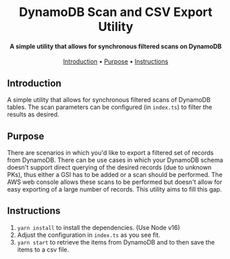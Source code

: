 <h1 align="center">
  <br>
  DynamoDB Scan and CSV Export Utility
  <br>
</h1>
<h4 align="center">
  A simple utility that allows for synchronous filtered scans on DynamoDB
</h4>
<p align="center">
  <a href="#introduction">Introduction</a> •
  <a href="#purpose">Purpose</a> •
  <a href="#instructions">Instructions</a>
</p>

## Introduction
A simple utility that allows for synchronous filtered scans of DynamoDB tables. The scan parameters can be configured (in `index.ts`) to filter the results as desired.

## Purpose
There are scenarios in which you'd like to export a filtered set of records from DynamoDB. There can be use cases in which your DynamoDB schema doesn't support direct querying of the desired records (due to unknown PKs), thus either a GSI has to be added or a scan should be performed. The AWS web console allows these scans to be performed but doesn't allow for easy exporting of a large number of records. This utility aims to fill this gap.

## Instructions
1. `yarn install` to install the dependencies. (Use Node v16)
2. Adjust the configuration in `index.ts` as you see fit.
3. `yarn start` to retrieve the items from DynamoDB and to then save the items to a csv file.
